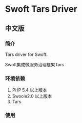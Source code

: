 # Swoft Tars Driver

## 中文版

### 简介

Tars driver for Swoft.

Swoft集成微服务治理框架Tars

### 环境依赖

1. PHP 5.4 以上版本
2. Swoole2.0 以上版本
3. Tars

### 使用

